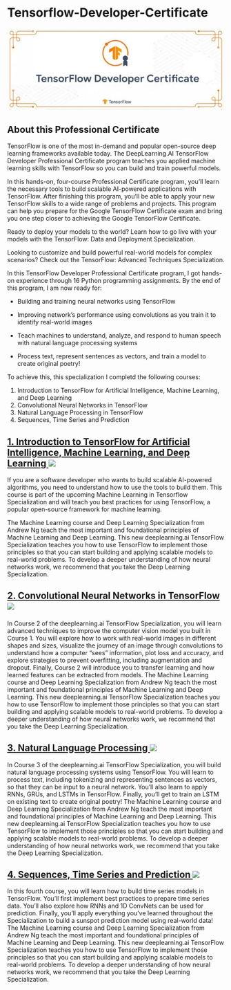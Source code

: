 # Tensorflow-Developer-Certificate
![](header.jpeg)

## About this Professional Certificate

TensorFlow is one of the most in-demand and popular open-source deep learning frameworks available today. The DeepLearning.AI TensorFlow Developer Professional Certificate program teaches you applied machine learning skills with TensorFlow so you can build and train powerful models. 

In this hands-on, four-course Professional Certificate program, you’ll learn the necessary tools to build scalable AI-powered applications with TensorFlow. After finishing this program, you’ll be able to apply your new TensorFlow skills to a wide range of problems and projects. This program can help you prepare for the Google TensorFlow Certificate exam and bring you one step closer to achieving the Google TensorFlow Certificate.

Ready to deploy your models to the world? Learn how to go live with your models with the TensorFlow: Data and Deployment Specialization.

Looking to customize and build powerful real-world models for complex scenarios? Check out the TensorFlow: Advanced Techniques Specialization. 

In this TensorFlow Developer Professional Certificate program, I got hands-on experience through 16 Python programming assignments. By the end of this program, I am now ready for: 

- Building and training neural networks using TensorFlow

- Improving network’s performance using convolutions as you train it to identify real-world images

- Teach machines to understand, analyze, and respond to human speech with natural language processing systems

- Process text, represent sentences as vectors, and train a model to create original poetry!

To achieve this, this specialization I completd the following courses:

1. Introduction to TensorFlow for Artificial Intelligence, Machine Learning, and Deep Learning
2. Convolutional Neural Networks in TensorFlow
3. Natural Language Processing in TensorFlow
4. Sequences, Time Series and Prediction

<div>
  <a href="https://github.com/shehroz218/Tensorflow-Developer-Certificate/tree/main/Course%201%20-%20Introduction%20to%20Tensorflow" target="_blank">
  <h2>
  1. Introduction to TensorFlow for Artificial Intelligence, Machine Learning, and Deep Learning
    </a>
 <a href="Course 1 - Introduction to Tensorflow/9. CERTIFICATE.pdf" target="_blank">
  <img src="https://img.shields.io/badge/Certificate-Complete-%230056D2?style=?flat-square&logo=Coursera" />
 </a>
  </h2>
</div>
If you are a software developer who wants to build scalable AI-powered algorithms, you need to understand how to use the tools to build them. This course is part of the upcoming Machine Learning in Tensorflow Specialization and will teach you best practices for using TensorFlow, a popular open-source framework for machine learning.

The Machine Learning course and Deep Learning Specialization from Andrew Ng teach the most important and foundational principles of Machine Learning and Deep Learning. This new deeplearning.ai TensorFlow Specialization teaches you how to use TensorFlow to implement those principles so that you can start building and applying scalable models to real-world problems. To develop a deeper understanding of how neural networks work, we recommend that you take the Deep Learning Specialization.

<div>
  <a href="https://github.com/shehroz218/Tensorflow-Developer-Certificate/tree/main/Course%202%20-%20Convolutional%20Neural%20Networks" target="_blank">
  <h2>
   2. Convolutional Neural Networks in TensorFlow
    </a>
 <a href="Course 2 - Convolutional Neural Networks/6. CERTIFICATE.pdf" target="_blank">
  <img src="https://img.shields.io/badge/Certificate-Complete-%230056D2?style=?flat-square&logo=Coursera" />
 </a>
  </h2>
</div>

In Course 2 of the deeplearning.ai TensorFlow Specialization, you will learn advanced techniques to improve the computer vision model you built in Course 1. You will explore how to work with real-world images in different shapes and sizes, visualize the journey of an image through convolutions to understand how a computer “sees” information, plot loss and accuracy, and explore strategies to prevent overfitting, including augmentation and dropout. Finally, Course 2 will introduce you to transfer learning and how learned features can be extracted from models. The Machine Learning course and Deep Learning Specialization from Andrew Ng teach the most important and foundational principles of Machine Learning and Deep Learning. This new deeplearning.ai TensorFlow Specialization teaches you how to use TensorFlow to implement those principles so that you can start building and applying scalable models to real-world problems. To develop a deeper understanding of how neural networks work, we recommend that you take the Deep Learning Specialization.

<div>
  <a href="https://github.com/shehroz218/Tensorflow-Developer-Certificate/tree/main/Course%203%20-%20Natural%20Language%20Processing" target="_blank">
  <h2>
   3. Natural Language Processing
    </a>
 <a href="Course 3 - Natural Language Processing/13. CERTIFICATE.pdf" target="_blank">
  <img src="https://img.shields.io/badge/Certificate-Complete-%230056D2?style=?flat-square&logo=Coursera" />
 </a>
  </h2>
</div>

In Course 3 of the deeplearning.ai TensorFlow Specialization, you will build natural language processing systems using TensorFlow. You will learn to process text, including tokenizing and representing sentences as vectors, so that they can be input to a neural network. You’ll also learn to apply RNNs, GRUs, and LSTMs in TensorFlow. Finally, you’ll get to train an LSTM on existing text to create original poetry! The Machine Learning course and Deep Learning Specialization from Andrew Ng teach the most important and foundational principles of Machine Learning and Deep Learning. This new deeplearning.ai TensorFlow Specialization teaches you how to use TensorFlow to implement those principles so that you can start building and applying scalable models to real-world problems. To develop a deeper understanding of how neural networks work, we recommend that you take the Deep Learning Specialization.

<div>
  <a href="https://github.com/shehroz218/Tensorflow-Developer-Certificate/tree/main/Course%204%20-%20Sequences%2C%20Time%20Series%20and%20Prediction" target="_blank">
  <h2>
  4. Sequences, Time Series and Prediction 
    </a>
 <a href="Course 4 - Sequences, Time Series and Prediction/10. CERTIFICATE.pdf" target="_blank">
  <img src="https://img.shields.io/badge/Certificate-Complete-%230056D2?style=?flat-square&logo=Coursera" />
 </a>
  </h2>
</div>

In this fourth course, you will learn how to build time series models in TensorFlow. You’ll first implement best practices to prepare time series data. You’ll also explore how RNNs and 1D ConvNets can be used for prediction. Finally, you’ll apply everything you’ve learned throughout the Specialization to build a sunspot prediction model using real-world data! The Machine Learning course and Deep Learning Specialization from Andrew Ng teach the most important and foundational principles of Machine Learning and Deep Learning. This new deeplearning.ai TensorFlow Specialization teaches you how to use TensorFlow to implement those principles so that you can start building and applying scalable models to real-world problems. To develop a deeper understanding of how neural networks work, we recommend that you take the Deep Learning Specialization.

